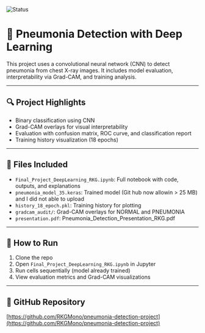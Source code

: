 ![Status](https://img.shields.io/badge/Status-Completed-brightgreen)


# 🧠 Pneumonia Detection with Deep Learning

This project uses a convolutional neural network (CNN) to detect pneumonia from chest X-ray images. It includes model evaluation, interpretability via Grad-CAM, and training analysis.

---

## 🔍 Project Highlights
- Binary classification using CNN
- Grad-CAM overlays for visual interpretability
- Evaluation with confusion matrix, ROC curve, and classification report
- Training history visualization (18 epochs)

---

## 📁 Files Included
- `Final_Project_DeepLearning_RKG.ipynb`: Full notebook with code, outputs, and explanations
- `pneumonia_model_35.keras`: Trained model (Git hub now allowin > 25 MB) and I did not able to upload 
- `history_18_epoch.pkl`: Training history for plotting
- `gradcam_audit/`: Grad-CAM overlays for NORMAL and PNEUMONIA
- `presentation.pdf`: Pneumonia_Detection_Presentation_RKG.pdf

---

## 🚀 How to Run
1. Clone the repo
2. Open `Final_Project_DeepLearning_RKG.ipynb` in Jupyter
3. Run cells sequentially (model already trained)
4. View evaluation metrics and Grad-CAM visualizations

---

## 🔗 GitHub Repository
[https://github.com/RKGMono/pneumonia-detection-project](https://github.com/RKGMono/pneumonia-detection-project)



```python

```

